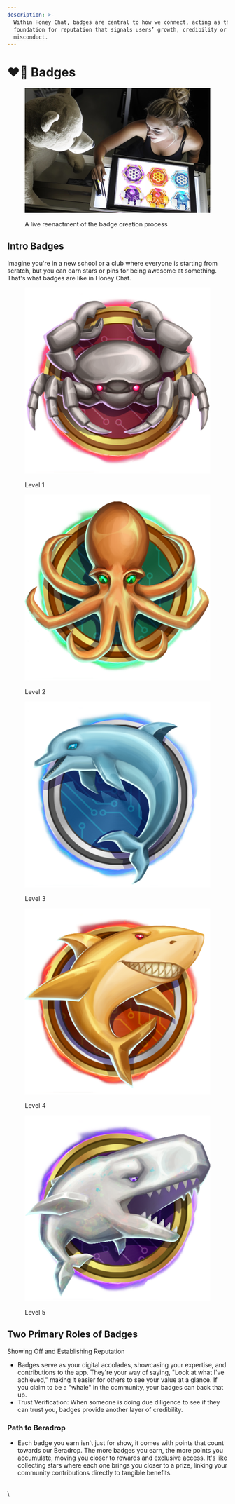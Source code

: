 ```yaml
---
description: >-
  Within Honey Chat, badges are central to how we connect, acting as the
  foundation for reputation that signals users’ growth, credibility or
  misconduct.
---
```


# ❤️‍🔥 Badges

<figure><img src="../.gitbook/assets/image (4).png" alt=""><figcaption><p>A live reenactment of the badge creation process</p></figcaption></figure>

## Intro Badges&#x20;

Imagine you're in a new school or a club where everyone is starting from scratch, but you can earn stars or pins for being awesome at something. That's what badges are like in Honey Chat.

<div><figure><img src="../.gitbook/assets/Property 1=season1, Property 2=trader, Property 3=behaviorB, Property 4=1.png" alt=""><figcaption><p>Level 1</p></figcaption></figure> <figure><img src="../.gitbook/assets/Property 1=season1, Property 2=trader, Property 3=behaviorB, Property 4=2.png" alt=""><figcaption><p>Level 2</p></figcaption></figure> <figure><img src="../.gitbook/assets/Property 1=season1, Property 2=trader, Property 3=behaviorB, Property 4=3.png" alt=""><figcaption><p>Level 3</p></figcaption></figure> <figure><img src="../.gitbook/assets/Property 1=season1, Property 2=trader, Property 3=behaviorB, Property 4=4.png" alt=""><figcaption><p>Level 4</p></figcaption></figure> <figure><img src="../.gitbook/assets/Property 1=season1, Property 2=trader, Property 3=behaviorB, Property 4=5.png" alt=""><figcaption><p>Level 5</p></figcaption></figure></div>

## Two Primary Roles of Badges

Showing Off and Establishing Reputation

* Badges serve as your digital accolades, showcasing your expertise, and contributions to the app. They're your way of saying, "Look at what I've achieved," making it easier for others to see your value at a glance. If you claim to be a "whale" in the community, your badges can back that up.
* Trust Verification: When someone is doing due diligence to see if they can trust you, badges provide another layer of credibility.&#x20;

### Path to Beradrop

* Each badge you earn isn't just for show, it comes with points that count towards our Beradrop. The more badges you earn, the more points you accumulate, moving you closer to rewards and exclusive access. It's like collecting stars where each one brings you closer to a prize, linking your community contributions directly to tangible benefits.



\
\
